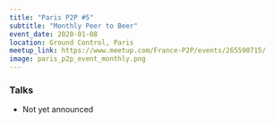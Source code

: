 ```yaml
---
title: "Paris P2P #5"
subtitle: "Monthly Peer to Beer"
event_date: 2020-01-08
location: Ground Control, Paris
meetup_link: https://www.meetup.com/France-P2P/events/265590715/
image: paris_p2p_event_monthly.png
---
```


### <i class="far fa-presentation"></i> Talks

* Not yet announced
